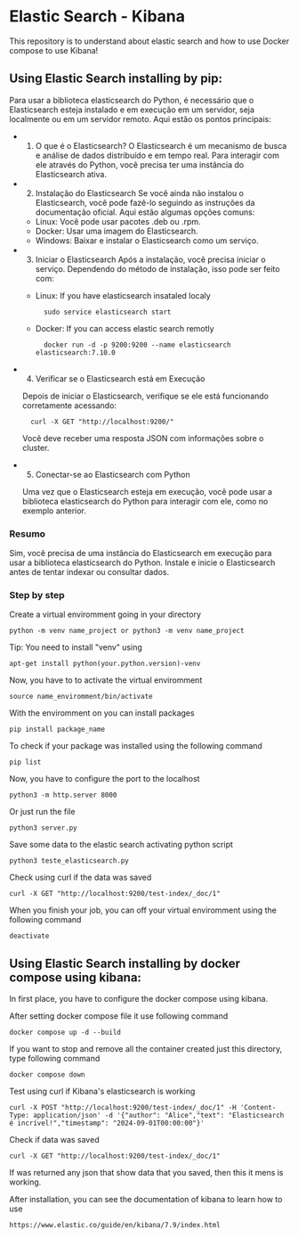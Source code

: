 # Elastic Search - Kibana
This repository is to understand about elastic search and how to use Docker compose to use Kibana!

## Using Elastic Search installing by pip:
Para usar a biblioteca elasticsearch do Python, é necessário que o Elasticsearch esteja instalado e em execução em um servidor, seja localmente ou em um servidor remoto. Aqui estão os pontos principais:

- 1. O que é o Elasticsearch?
O Elasticsearch é um mecanismo de busca e análise de dados distribuído e em tempo real. Para interagir com ele através do Python, você precisa ter uma instância do Elasticsearch ativa.

- 2. Instalação do Elasticsearch
Se você ainda não instalou o Elasticsearch, você pode fazê-lo seguindo as instruções da documentação oficial. Aqui estão algumas opções comuns:

    - Linux: Você pode usar pacotes .deb ou .rpm.
    - Docker: Usar uma imagem do Elasticsearch.
    - Windows: Baixar e instalar o Elasticsearch como um serviço.

- 3. Iniciar o Elasticsearch
Após a instalação, você precisa iniciar o serviço. Dependendo do método de instalação, isso pode ser feito com:

    - Linux: If you have elasticsearch insataled localy
        
            sudo service elasticsearch start

    - Docker: If you can access elastic search remotly

            docker run -d -p 9200:9200 --name elasticsearch elasticsearch:7.10.0

- 4. Verificar se o Elasticsearch está em Execução

    Depois de iniciar o Elasticsearch, verifique se ele está funcionando corretamente acessando:

        curl -X GET "http://localhost:9200/"

    Você deve receber uma resposta JSON com informações sobre o cluster.

- 5. Conectar-se ao Elasticsearch com Python

    Uma vez que o Elasticsearch esteja em execução, você pode usar a biblioteca elasticsearch do Python para interagir com ele, como no exemplo anterior.

### Resumo
Sim, você precisa de uma instância do Elasticsearch em execução para usar a biblioteca elasticsearch do Python.
Instale e inicie o Elasticsearch antes de tentar indexar ou consultar dados.

### Step by step
Create a virtual enviromment going in your directory

    python -m venv name_project or python3 -m venv name_project

Tip: You need to install "venv" using

    apt-get install python(your.python.version)-venv

Now, you have to to activate the virtual enviromment

    source name_enviromment/bin/activate

With the enviromment on you can install packages

    pip install package_name

To check if your package was installed using the following command

    pip list

Now, you have to configure the port to the localhost

    python3 -m http.server 8000

Or just run the file

    python3 server.py

Save some data to the elastic search activating python script

    python3 teste_elasticsearch.py

Check using curl if the data was saved

    curl -X GET "http://localhost:9200/test-index/_doc/1"

When you finish your job, you can off your virtual enviromment using the following command

    deactivate

## Using Elastic Search installing by docker compose using kibana:
In first place, you have to configure the docker compose using kibana.

After setting docker compose file it use following command

    docker compose up -d --build

If you want to stop and remove all the container created just this directory, type following command

    docker compose down

Test using curl if Kibana's elasticsearch is working

    curl -X POST "http://localhost:9200/test-index/_doc/1" -H 'Content-Type: application/json' -d '{"author": "Alice","text": "Elasticsearch é incrível!","timestamp": "2024-09-01T00:00:00"}'

Check if data was saved

    curl -X GET "http://localhost:9200/test-index/_doc/1"

If was returned any json that show data that you saved, then this it mens is working.

After installation, you can see the documentation of kibana to learn how to use

    https://www.elastic.co/guide/en/kibana/7.9/index.html

